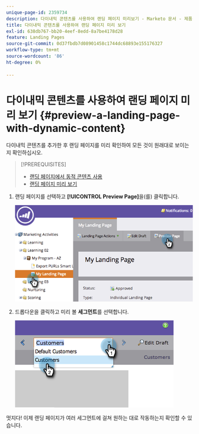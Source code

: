 ```yaml
---
unique-page-id: 2359734
description: 다이내믹 콘텐츠를 사용하여 랜딩 페이지 미리보기 - Marketo 문서 - 제품 설명서
title: 다이내믹 콘텐츠를 사용하여 랜딩 페이지 미리 보기
exl-id: 638db767-bb20-4eef-8edd-8a7be4178d28
feature: Landing Pages
source-git-commit: 0d37fbdb7d08901458c1744dc68893e155176327
workflow-type: tm+mt
source-wordcount: '86'
ht-degree: 0%

---
```


# 다이내믹 콘텐츠를 사용하여 랜딩 페이지 미리 보기 {#preview-a-landing-page-with-dynamic-content}

다이내믹 콘텐츠를 추가한 후 랜딩 페이지를 미리 확인하여 모든 것이 원래대로 보이는지 확인하십시오.

>[!PREREQUISITES]
>
>* [랜딩 페이지에서 동적 콘텐츠 사용](/help/marketo/product-docs/demand-generation/landing-pages/personalizing-landing-pages/use-dynamic-content-in-a-landing-page.md)
>* [랜딩 페이지 미리 보기](/help/marketo/product-docs/demand-generation/landing-pages/landing-page-actions/preview-a-landing-page.md)

1. 랜딩 페이지를 선택하고 **[!UICONTROL Preview Page]**&#x200B;을(를) 클릭합니다.

   ![](assets/image2014-9-17-16-3a9-3a55.png)

1. 드롭다운을 클릭하고 미리 볼 **세그먼트**&#x200B;를 선택합니다.

   ![](assets/image2014-9-25-15-3a34-3a40.png)

멋지다! 이제 랜딩 페이지가 여러 세그먼트에 걸쳐 원하는 대로 작동하는지 확인할 수 있습니다.
